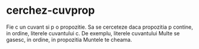 # cerchez-cuvprop
Fie c un cuvant si p o propozitie. Sa se cerceteze daca propozitia p contine, in ordine, literele cuvantului c. De exemplu, literele cuvantului Multe se gasesc, in ordine, in propozitia Muntele te cheama.
